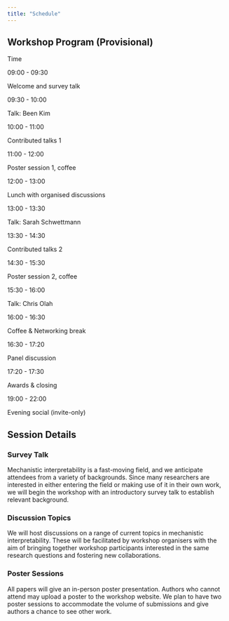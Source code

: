 ```yaml
---
title: "Schedule"
---
```


## Workshop Program (Provisional)

Time

09:00 - 09:30

Welcome and survey talk

09:30 - 10:00

Talk: Been Kim

10:00 - 11:00

Contributed talks 1

11:00 - 12:00

Poster session 1, coffee

12:00 - 13:00

Lunch with organised discussions

13:00 - 13:30

Talk: Sarah Schwettmann

13:30 - 14:30

Contributed talks 2

14:30 - 15:30

Poster session 2, coffee

15:30 - 16:00

Talk: Chris Olah

16:00 - 16:30

Coffee & Networking break

16:30 - 17:20

Panel discussion

17:20 - 17:30

Awards & closing

19:00 - 22:00

Evening social (invite-only)

## Session Details

### Survey Talk

Mechanistic interpretability is a fast-moving field, and we anticipate attendees from a variety of backgrounds. Since many researchers are interested in either entering the field or making use of it in their own work, we will begin the workshop with an introductory survey talk to establish relevant background.

### Discussion Topics

We will host discussions on a range of current topics in mechanistic interpretability. These will be facilitated by workshop organisers with the aim of bringing together workshop participants interested in the same research questions and fostering new collaborations.

### Poster Sessions

All papers will give an in-person poster presentation. Authors who cannot attend may upload a poster to the workshop website. We plan to have two poster sessions to accommodate the volume of submissions and give authors a chance to see other work.